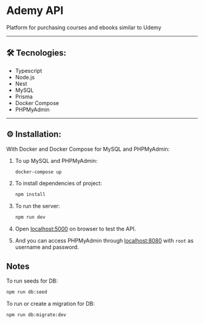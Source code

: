# Ademy API

Platform for purchasing courses and ebooks similar to Udemy

---

## 🛠️ Tecnologies:

- Typescript
- Node.js
- Nest
- MySQL
- Prisma
- Docker Compose
- PHPMyAdmin

---

## ⚙️ Installation:

With Docker and Docker Compose for MySQL and PHPMyAdmin:

1. To up MySQL and PHPMyAdmin: 

    ```sh
    docker-compose up
    ```

2. To install dependencies of project: 

    ```sh
    npm install
    ```

3. To run the server: 

    ```sh
    npm run dev
    ```

4. Open [localhost:5000](http://localhost:5000) on browser to test the API.

5. And you can access PHPMyAdmin through [localhost:8080](http://localhost:8080) with `root` as username and password.

## Notes

To run seeds for DB: 

```sh
npm run db:seed
```

To run or create a migration for DB: 

```sh
npm run db:migrate:dev
```